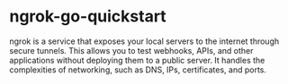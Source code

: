 # ngrok-go-quickstart
ngrok is a service that exposes your local servers to the internet through secure tunnels. This allows you to test webhooks, APIs, and other applications without deploying them to a public server. It handles the complexities of networking, such as DNS, IPs, certificates, and ports.
